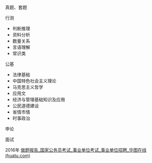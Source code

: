 真题、套题

行测
- 判断推理
- 资料分析
- 数量关系
- 言语理解
- 常识类

公基
- 法律基础
- 中国特色社会主义理论
- 马克思主义哲学
- 应用文
- 经济与管理基础知识及应用
- 公民道德建设
- 省情市情
- 时事政治

申论

面试


2016年
[做题报告_国家公务员考试_事业单位考试_事业单位招聘_华图在线 (huatu.com)](https://v.huatu.com/tiku/report/172619269142978451)